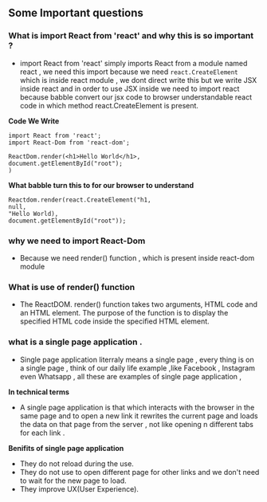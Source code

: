 ## Some Important questions 

### What is import React from 'react' and why this is so important ?
- import React from 'react' simply imports React from a module named react , we need this import because we need `react.CreateElement` which is inside react module , we dont direct write this but we write JSX inside react and in order to use JSX inside we need to import react because babble convert our jsx code to browser understandable react code in which method react.CreateElement is present.

**Code We Write**
```
import React from 'react';
import React-Dom from 'react-dom';

ReactDom.render(<h1>Hello World</h1>,
document.getElementById("root");
)
```

**What babble turn this to for our browser to understand** 

```
Reactdom.render(react.CreateElement("h1,
null,
"Hello World),
document.getElementById("root"));

```


### why we need to import React-Dom
- Because we need render() function , which is present inside react-dom module 

### What is use of render() function 
- The ReactDOM. render() function takes two arguments, HTML code and an HTML element. The purpose of the function is to display the specified HTML code inside the specified HTML element.

### what is a single page application .
- Single page application literraly means a single page , every thing is on a single page , think of our daily life example ,like Facebook , Instagram even Whatsapp , all these are examples of single page application , 


**In technical terms**
- A single page application is that which interacts with the browser in the same page and to open a new link it rewrites the current page and loads the data on that page from the server , not like opening n different tabs for each link .


**Benifits of single page application**
- They do not reload during the use.
- They do not use to open different page for other links and we don't need to wait for the new page to load.
- They improve UX(User Experience).
